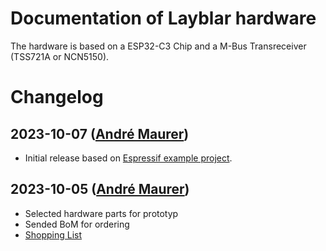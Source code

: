 # Documentation of Layblar hardware

The hardware is based on a ESP32-C3 Chip and a M-Bus Transreceiver (TSS721A or NCN5150).

# Changelog


## 2023-10-07 ([André Maurer](https://github.com/bouncecom))

- Initial release based on [Espressif example project](https://github.com/espressif/esp-idf/tree/master/examples/protocols/mqtt/tcp).

## 2023-10-05 ([André Maurer](https://github.com/bouncecom))

- Selected hardware parts for prototyp
- Sended BoM for ordering
- <a href="https://layblar.github.io/layblar_esp32/img/order_05102023.png" target="_blank">Shopping List</a>